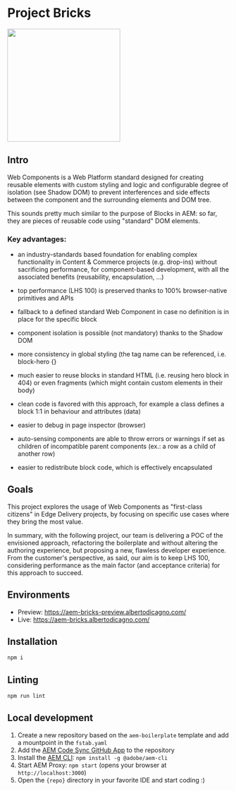 # Project Bricks

<img src="https://github.com/dicagno/aem-boilerplate/assets/5924009/e7498e91-3196-4049-9463-1f816badf3ab" width="256" />

## Intro

Web Components is a Web Platform standard designed for creating reusable elements with custom styling and logic and configurable degree of isolation (see Shadow DOM) to prevent interferences and side effects between the component and the surrounding elements and DOM tree.

This sounds pretty much similar to the purpose of Blocks in AEM: so far, they are pieces of reusable code using "standard" DOM elements.

### Key advantages:

- an industry-standards based foundation for enabling complex functionality in Content & Commerce projects (e.g. drop-ins) without sacrificing performance, for component-based development, with all the associated benefits (reusability, encapsulation, ...)
- top performance (LHS 100) is preserved thanks to 100% browser-native primitives and APIs
- fallback to a defined standard Web Component in case no definition is in place for the specific block
- component isolation is possible (not mandatory) thanks to the Shadow DOM
- more consistency in global styling (the tag name can be referenced, i.e. block-hero {}
- much easier to reuse blocks in standard HTML (i.e. reusing hero block in 404) or even fragments (which might contain custom elements in their body)
- clean code is favored with this approach, for example a class defines a block 1:1 in behaviour and attributes (data)
- easier to debug in page inspector (browser)

- auto-sensing components are able to throw errors or warnings if set as children of incompatible parent components (ex.: a row as a child of another row)

- easier to redistribute block code, which is effectively encapsulated

## Goals

This project explores the usage of Web Components as "first-class citizens" in Edge Delivery projects, by focusing on specific use cases where they bring the most value.

In summary, with the following project, our team is delivering a POC of the envisioned approach, refactoring the boilerplate and without altering the authoring experience, but proposing a new, flawless developer experience. From the customer's perspective, as said, our aim is to keep LHS 100, considering performance as the main factor (and acceptance criteria) for this approach to succeed.

## Environments
- Preview: https://aem-bricks-preview.albertodicagno.com/
- Live: https://aem-bricks.albertodicagno.com/

## Installation

```sh
npm i
```

## Linting

```sh
npm run lint
```

## Local development

1. Create a new repository based on the `aem-boilerplate` template and add a mountpoint in the `fstab.yaml`
1. Add the [AEM Code Sync GitHub App](https://github.com/apps/aem-code-sync) to the repository
1. Install the [AEM CLI](https://github.com/adobe/aem-cli): `npm install -g @adobe/aem-cli`
1. Start AEM Proxy: `npm start` (opens your browser at `http://localhost:3000`)
1. Open the `{repo}` directory in your favorite IDE and start coding :)
